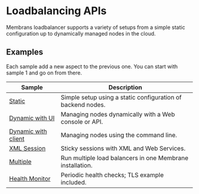 # Loadbalancing APIs

Membrans loadbalancer supports a variety of setups from a simple static configuration up to dynamically managed nodes in the cloud.

## Examples

Each sample add a new aspect to the previous one. You can start with sample 1 and go on from there.

| Sample                               | Description                                                 |
|--------------------------------------|-------------------------------------------------------------|
| [Static](1-static)                   | Simple setup using a static configuration of backend nodes. |
| [Dynamic with UI](2-dynamic)         | Managing nodes dynamically with a Web console or API.       |
| [Dynamic with client](3-client)      | Managing nodes using the command line.                      |
| [XML Session](4-xml-session)         | Sticky sessions with XML and Web Services.                  |
| [Multiple](5-multiple)               | Run multiple load balancers in one Membrane installation.   |
| [Health Monitor](6-health-monitor)   | Periodic health checks; TLS example included.               |


